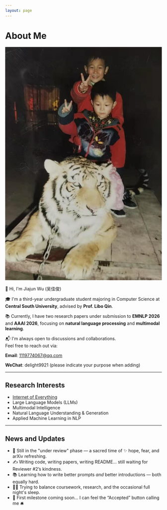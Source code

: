 ```yaml
---
layout: page
---
```


# About Me

<img src="/images/with_tiger.jpg" class="floatpic">

👋 Hi, I'm Jiajun Wu (吴佳俊)

🎓 I'm a third-year undergraduate student majoring in Computer Science at **Central South University**, advised by **Prof. Libo Qin**.

📚 Currently, I have two research papers under submission to **EMNLP 2026** and **AAAI 2026**, focusing on **natural language processing** and **multimodal learning**.

📬 I'm always open to discussions and collaborations.  
Feel free to reach out via: 

**Email**: 1119774067@qq.com

**WeChat**: delight9921 (please indicate your purpose when adding)


---

## Research Interests

- [Internet of Everything](https://scholar.google.com/citations?view_op=search_authors&hl=zh-CN&mauthors=label:internet_of_everything)
- Large Language Models (LLMs)
- Multimodal Intelligence
- Natural Language Understanding & Generation
- Applied Machine Learning in NLP

---

## News and Updates

- 🧪 Still in the "under review" phase — a sacred time of ✨ hope, fear, and arXiv refreshing.
- ✍️ Writing code, writing papers, writing README... still waiting for Reviewer #2’s kindness.
- 📚 Learning how to write better prompts *and* better introductions — both equally hard.
- 🧑‍🔬 Trying to balance coursework, research, and the occasional full night's sleep.
- 🚀 First milestone coming soon… I can feel the “Accepted” button calling me 🛎️

<br>

